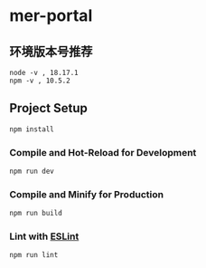 # mer-portal

## 环境版本号推荐
```
node -v , 18.17.1
npm -v , 10.5.2	
```

## Project Setup

```sh
npm install
```

### Compile and Hot-Reload for Development

```sh
npm run dev
```

### Compile and Minify for Production

```sh
npm run build
```

### Lint with [ESLint](https://eslint.org/)

```sh
npm run lint
```
